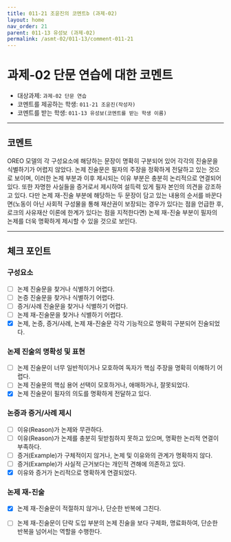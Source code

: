```yaml
---
title: 011-21 조윤진의 코멘트b (과제-02) 
layout: home
nav_order: 21
parent: 011-13 유성보 (과제-02)
permalink: /asmt-02/011-13/comment-011-21
---
```


# 과제-02 단문 연습에 대한 코멘트

- 대상과제: `과제-02 단문 연습`
- 코멘트를 제공하는 학생: `011-21 조윤진(작성자)` 
- 코멘트를 받는 학생: `011-13 유성보(코멘트를 받는 학생 이름)` 

---

## 코멘트

OREO 모델의 각 구성요소에 해당하는 문장이 명확히 구분되어 있어 각각의 진술문을 식별하기가 어렵지 않았다. 논제 진술문은 필자의 주장을 정확하게 전달하고 있는 것으로 보이며, 이러한 논제 부분과 이후 제시되는 이유 부분은 충분히 논리적으로 연결되어 있다. 또한 자명한 사실들을 증거로서 제시하여 설득력 있게 필자 본인의 의견을 강조하고 있다. 다만 논제 재-진술 부분에 해당하는 두 문장이 담고 있는 내용의 순서를 바꾼다면(노동이 아닌 사회적 구성물을 통해 재산권이 보장되는 경우가 있다는 점을 언급한 후, 로크의 사유재산 이론에 한계가 있다는 점을 지적한다면) 논제 재-진술 부분이 필자의 논제를 더욱 명확하게 제시할 수 있을 것으로 보인다.

---

## 체크 포인트

### **구성요소**
- [ ] 논제 진술문을 찾거나 식별하기 어렵다.
- [ ] 논증 진술문을 찾거나 식별하기 어렵다.
- [ ] 증거/사례 진술문을 찾거나 식별하기 어렵다.
- [ ] 논제 재-진술문을 찾거나 식별하기 어렵다.
- [x] 논제, 논증, 증거/사례, 논제 재-진술문 각각 기능적으로 명확히 구분되어 진술되었다.

### **논제 진술의 명확성 및 표현**  
- [ ] 논제 진술문이 너무 일반적이거나 모호하여 독자가 핵심 주장을 명확히 이해하기 어렵다.  
- [ ] 논제 진술문의 핵심 용어 선택이 모호하거나, 애매하거나, 잘못되었다.  
- [x] 논제 진술문이 필자의 의도를 명확하게 전달하고 있다.  

### **논증과 증거/사례 제시**  
- [ ] 이유(Reason)가 논제와 무관하다.
- [ ] 이유(Reason)가 논제를 충분히 뒷받침하지 못하고 있으며, 명확한 논리적 연결이 부족하다.  
- [ ] 증거(Example)가 구체적이지 않거나, 논제 및 이유와의 관계가 명확하지 않다. 
- [ ] 증거(Example)가 사실적 근거보다는 개인적 견해에 의존하고 있다.  
- [x] 이유와 증거가 논리적으로 명확하게 연결되었다.  

### **논제 재-진술**  
- [x] 논제 재-진술문이 적절하지 않거나, 단순한 반복에 그친다.   
- [ ] 논제 재-진술문이 단락 도입 부분의 논제 진술을 보다 구체화, 명료화하여, 단순한 반복을 넘어서는 역할을 수행한다.  

